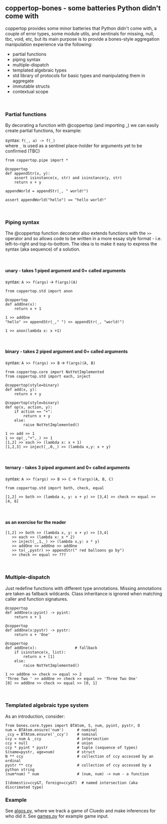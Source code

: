 ## coppertop-bones - some batteries Python didn't come with

coppertop provides some minor batteries that Python didn't come with, a couple of error types, some module utils, 
and sentinals for missing, null, tbc, void, etc, but its main purpose is to provide a bones-style aggregation 
manipulation experience via the following:

* partial functions
* piping syntax
* multiple-dispatch
* templated algebraic types
* std library of protocols for basic types and manipulating them in aggregate
* immutable structs
* contextual scope


<br>

### Partial functions

By decorating a function with @coppertop (and importing _) we can easily create partial functions, for example:

syntax: `f(_, a) -> f(_)`  \
where `_` is used as a sentinel place-holder for arguments yet to be confirmed (TBC)

```
from coppertop.pipe import *

@coppertop
def appendStr(x, y):
    assert isinstance(x, str) and isinstance(y, str)
    return x + y

appendWorld = appendStr(_, " world!")

assert appendWorld("hello") == "hello world!"
```

<br>


### Piping syntax

The @coppertop function decorator also extends functions with the `>>` operator
and so allows code to be written in a more essay style format - i.e. left-to-right and 
top-to-bottom. The idea is to make it easy to express the syntax (aka sequence) of a solution.


<br>

#### unary - takes 1 piped argument and 0+ called arguments

syntax: `A >> f(args)` -> `f(args)(A)`

```
from coppertop.std import anon

@coppertop
def addOne(x):
    return x + 1

1 >> addOne
"hello" >> appendStr(_," ") >> appendStr(_, "world!")

1 >> anon(lambda x: x +1)
```

<br>

#### binary - takes 2 piped argument and 0+ called arguments

syntax: `A >> f(args) >> B` -> `f(args)(A, B)`

```
from coppertop.core import NotYetImplemented
from coppertop.std import each, inject

@coppertop(style=binary)
def add(x, y):
    return x + y

@coppertop(style=binary)
def op(x, action, y):
    if action == "+":
        return x + y
    else:
        raise NotYetImplemented()

1 >> add >> 1
1 >> op(_,"+",_) >> 1
[1,2] >> each >> (lambda x: x + 1)
[1,2,3] >> inject(_,0,_) >> (lambda x,y: x + y)
```

<br>

#### ternary - takes 3 piped argument and 0+ called arguments

syntax: `A >> f(args) >> B >> C` -> `f(args)(A, B, C)`

```
from coppertop.std import both, check, equal

[1,2] >> both >> (lambda x, y: x + y) >> [3,4] >> check >> equal >> [4, 6]
```

<br> 

#### as an exercise for the reader
```
[1,2] >> both >> (lambda x, y: x + y) >> [3,4] 
   >> each >> (lambda x: x * 2)
   >> inject(_,1,_) >> (lambda x,y: x * y)
   >> addOne >> addOne >> addOne
   >> to(_,pystr) >> appendStr(" red balloons go by")
   >> check >> equal >> ???
```

<br>


### Multiple-dispatch

Just redefine functions with different type annotations. Missing annotations are taken as 
fallback wildcards. Class inheritance is ignored when matching caller and function signatures.

```
@coppertop
def addOne(x:pyint) -> pyint:
    return x + 1
    
@coppertop
def addOne(x:pystr) -> pystr:
    return x + 'One'
    
@coppertop
def addOne(x):                 # fallback
    if isinstance(x, list):
        return x + [1]
    else:
        raise NotYetImplemented()

1 >> addOne >> check >> equal >> 2
'Three Two ' >> addOne >> check >> equal >> 'Three Two One'
[0] >> addOne >> check >> equal >> [0, 1]
```

<br>


### Templated algebraic type system

As an introduction, consider:

```
from bones.core.types import BTAtom, S, num, pyint, pystr, O
num = BTAtom.ensure('num')      # nominal
_ccy = BTAtom.ensure('_ccy')    # nominal
ccy = num & _ccy                # intersection
ccy + null                      # union
ccy * pyint * pystr             # tuple (sequence of types)
S(name=pystr, age=num)          # struct
N ** ccy                        # collection of ccy accessed by an ordinal
pystr ** ccy                    # collection of ccy accessed by a python string
(num*num) ^ num                 # (num, num) -> num - a function

I(domestic=ccy&T, foreign=ccy&T)  # named intersection (aka discrimated type)
```


### Example

See [algos.py](https://github.com/DangerMouseB/coppertop/blob/master/src/dm/dm/examples/cluedo/algos.py), where 
we track a game of Cluedo and make inferences for who did it. See [games.py](https://github.com/DangerMouseB/coppertop/blob/master/src/dm/dm/examples/cluedo/games.py) 
for example game input.

